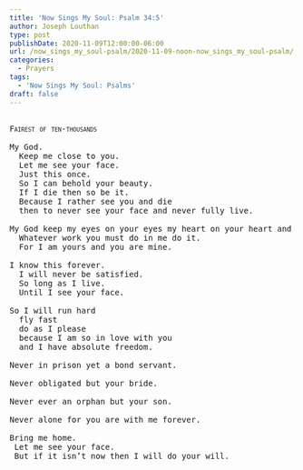```yaml
---
title: 'Now Sings My Soul: Psalm 34:5'
author: Joseph Louthan
type: post
publishDate: 2020-11-09T12:00:00-06:00
url: /now_sings_my_soul-psalm/2020-11-09-noon-now_sings_my_soul-psalm/
categories:
  - Prayers
tags:
  - 'Now Sings My Soul: Psalms'
draft: false
---
```

<pre>
<div style="font-variant: small-caps;">
Fairest of ten-thousands
</div>
My God.
  Keep me close to you.
  Let me see your face.
  Just this once.
  So I can behold your beauty.
  If I die then so be it.
  Because I rather see you and die
  then to never see your face and never fully live.

My God keep my eyes on your eyes my heart on your heart and my soul connected to yours.
  Whatever work you must do in me do it.
  For I am yours and you are mine.

I know this forever.
  I will never be satisfied.
  So long as I live.
  Until I see your face.

So I will run hard
  fly fast
  do as I please
  because I am so in love with you
  and I have absolute freedom.

Never in prison yet a bond servant.

Never obligated but your bride.

Never ever an orphan but your son.

Never alone for you are with me forever.

Bring me home.
 Let me see your face.
 But if it isn’t now then I will do your will.
</pre>
